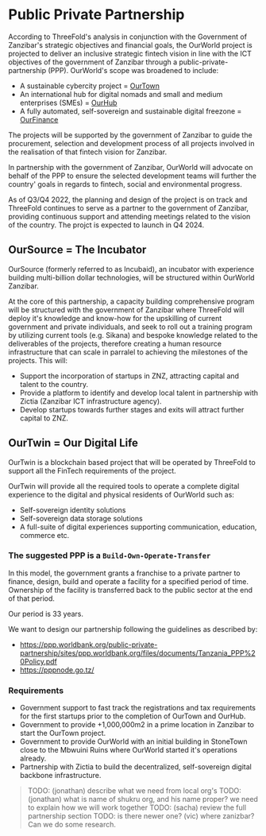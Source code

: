 # Public Private Partnership

According to ThreeFold's analysis in conjunction with the Government of Zanzibar's strategic objectives and financial goals, the OurWorld project is projected to deliver an inclusive strategic fintech vision in line with the ICT objectives of the government of Zanzibar through a public-private-partnership (PPP). OurWorld's scope was broadened to include:

- A sustainable cybercity project = [OurTown](ppp_ourtown.md) 
- An international hub for digital nomads and small and medium enterprises (SMEs) = [OurHub](ppp_ourhub.md)
- A fully automated, self-sovereign and sustainable digital freezone = [OurFinance](ppp_ourfinance.md)

The projects will be supported by the government of Zanzibar to guide the procurement, selection and development process of all projects involved in the realisation of that fintech vision for Zanzibar. 

In partnership with the government of Zanzibar, OurWorld will advocate on behalf of the PPP to ensure the selected development teams will further the country' goals in regards to fintech, social and environmental progress. 

As of Q3/Q4 2022, the planning and design of the project is on track and ThreeFold continues to serve as a partner to the government of Zanzibar, providing continuous support and attending meetings related to the vision of the country. The projct is expected to launch in Q4 2024.

## OurSource = The Incubator

OurSource (formerly referred to as Incubaid), an incubator with experience building multi-billion dollar technologies, will be structured within OurWorld Zanzibar. 

At the core of this partnership, a capacity building comprehensive program will be structured with the government of Zanzibar where ThreeFold will deploy it's knowledge and know-how for the upskilling of current government and private individuals, and seek to roll out a training program by utilizing current tools (e.g. Sikana) and bespoke knowledge related to the deliverables of the projects, therefore creating a human resource infrastructure that can scale in parralel to achieving the milestones of the projects. This will:

- Support the incorporation of startups in ZNZ, attracting capital and talent to the country. 
- Provide a platform to identify and develop local talent in partnership with Zictia (Zanzibar ICT infrastructure agency).
- Develop startups towards further stages and exits will attract further capital to ZNZ.

## OurTwin = Our Digital Life

OurTwin is a blockchain based project that will be operated by ThreeFold to support all the FinTech requirements of the project. 

OurTwin will provide all the required tools to operate a complete digital experience to the digital and physical residents of OurWorld such as:

- Self-sovereign identity solutions 
- Self-sovereign data storage solutions
- A full-suite of digital experiences supporting communication, education, commerce etc.


### The suggested PPP is a ```Build-Own-Operate-Transfer```

In this model, the government grants a franchise to a private partner to finance, design, build and operate a facility for a specified period of time. Ownership of the facility is transferred back to the public sector at the end of that period.

Our period is 33 years.

We want to design our partnership following the guidelines as described by: 

- https://ppp.worldbank.org/public-private-partnership/sites/ppp.worldbank.org/files/documents/Tanzania_PPP%20Policy.pdf
- https://pppnode.go.tz/

### Requirements

- Government support to fast track the registrations and tax requirements for the first startups prior to the completion of OurTown and OurHub. 
- Government to provide +1,000,000m2 in a prime location in Zanzibar to start the OurTown project.
- Government to provide OurWorld with an initial building in StoneTown close to the Mbwuini Ruins where OurWorld started it's operations already. 
- Partnership with Zictia to build the decentralized, self-sovereign digital backbone infrastructure.


> TODO: (jonathan) describe what we need from local org's
> TODO: (jonathan) what is name of shukru org, and his name proper? we need to explain how we will work together
> TODO: (sacha) review the full partnership section
> TODO: is there newer one? (vic) where zanizbar? Can we do some research.
